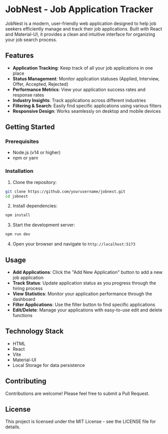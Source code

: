 # JobNest - Job Application Tracker

JobNest is a modern, user-friendly web application designed to help job seekers efficiently manage and track their job applications. Built with React and Material-UI, it provides a clean and intuitive interface for organizing your job search process.

## Features

- **Application Tracking**: Keep track of all your job applications in one place
- **Status Management**: Monitor application statuses (Applied, Interview, Offer, Accepted, Rejected)
- **Performance Metrics**: View your application success rates and response rates
- **Industry Insights**: Track applications across different industries
- **Filtering & Search**: Easily find specific applications using various filters
- **Responsive Design**: Works seamlessly on desktop and mobile devices

## Getting Started

### Prerequisites

- Node.js (v14 or higher)
- npm or yarn

### Installation

1. Clone the repository:

```bash
git clone https://github.com/yourusername/jobnest.git
cd jobnest
```

2. Install dependencies:

```bash
npm install
```

3. Start the development server:

```bash
npm run dev
```

4. Open your browser and navigate to `http://localhost:5173`

## Usage

- **Add Applications**: Click the "Add New Application" button to add a new job application
- **Track Status**: Update application status as you progress through the hiring process
- **View Statistics**: Monitor your application performance through the dashboard
- **Filter Applications**: Use the filter button to find specific applications
- **Edit/Delete**: Manage your applications with easy-to-use edit and delete functions

## Technology Stack
- HTML
- React
- Vite
- Material-UI
- Local Storage for data persistence

## Contributing

Contributions are welcome! Please feel free to submit a Pull Request.

## License

This project is licensed under the MIT License - see the LICENSE file for details.
